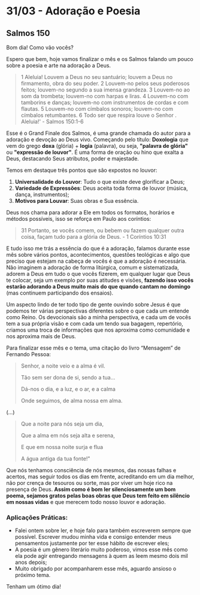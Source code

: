 # 31/03 - Adoração e Poesia

## Salmos 150

Bom dia! Como vão vocês? 

Espero que bem, hoje vamos finalizar o mês e os Salmos falando um pouco sobre a poesia e arte na adoração a Deus.

> 1 Aleluia! Louvem a Deus no seu santuário; louvem a Deus no firmamento, obra do seu poder. 2 Louvem-no pelos seus poderosos feitos; louvem-no segundo a sua imensa grandeza. 3 Louvem-no ao som da trombeta; louvem-no com harpas e liras. 4 Louvem-no com tamborins e danças; louvem-no com instrumentos de cordas e com flautas. 5 Louvem-no com címbalos sonoros; louvem-no com címbalos retumbantes. 6 Todo ser que respira louve o Senhor . Aleluia!' - Salmos 150:1-6
> 

Esse é o Grand Finale dos Salmos, é uma grande chamada do autor para a adoração e devoção ao Deus vivo. Começando pelo título: **Doxologia** que vem do grego **doxa** (glória) + **logia** (palavra), ou seja, **"palavra de glória"** ou **"expressão de louvor"**. É uma forma de oração ou hino que exalta a Deus, destacando Seus atributos, poder e majestade.

Temos em destaque três pontos que são expostos no louvor:

1. **Universalidade do Louvor**: Tudo o que existe deve glorificar a Deus;
2. **Variedade de Expressões**: Deus aceita toda forma de louvor (música, dança, instrumentos);
3. **Motivos para Louvar**: Suas obras e Sua essência.

Deus nos chama para adorar a Ele em todos os formatos, horários e métodos possíveis, isso se reforça em Paulo aos coríntios:

> 31 Portanto, se vocês comem, ou bebem ou fazem qualquer outra coisa, façam tudo para a glória de Deus. - 1 Coríntios 10:31
> 

E tudo isso me trás a essência do que é a adoração, falamos durante esse mês sobre vários pontos, acontecimentos, questões teológicas e algo que preciso que estejam na cabeça de vocês é que a adoração é necessária. Não imaginem a adoração de forma litúrgica, comum e sistematizada, adorem a Deus em tudo o que vocês fizerem, em qualquer lugar que Deus te colocar, seja um exemplo por suas atitudes e visões, **fazendo isso vocês estarão adorando a Deus muito mais do que quando cantam no domingo** (mas continuem participando dos ensaios).

Um aspecto lindo de ter todo tipo de gente ouvindo sobre Jesus é que podemos ter várias perspectivas diferentes sobre o que cada um entende como Reino. Os devocionais são a minha perspectiva, e cada um de vocês tem a sua própria visão e com cada um tendo sua bagagem, repertório, criamos uma troca de informações que nos aproxima como comunidade e nos aproxima mais de Deus.

Para finalizar esse mês e o tema, uma citação do livro “Mensagem” de Fernando Pessoa:

 

> Senhor, a noite veio e a alma é vil.
> 
> 
> Tão sem ser dona de si, sendo a tua...
> 
> Dá-nos o dia, e a luz, e o ar, e a calma
> 
> Onde seguimos, de alma nossa em alma.
> 

(…)

> Que a noite para nós seja um dia,
> 
> 
> Que a alma em nós seja alta e serena,
> 
> E que em nossa noite surja e flua
> 
> A água antiga da tua fonte!"
> 

Que nós tenhamos consciência de nós mesmos, das nossas falhas e acertos, mas seguir todos os dias em frente, acreditando em um dia melhor, não por crença de tesouros ou sorte, mas por viver um hoje rico na presença de Deus. **Assim como é bom ler silenciosamente um bom poema, sejamos gratos pelas boas obras que Deus tem feito em silêncio em nossas vidas** e que merecem todo nosso louvor e adoração.

### Aplicações Práticas:

- Falei ontem sobre ler, e hoje falo para também escreverem sempre que possível. Escrever mudou minha vida e consigo entender meus pensamentos justamente por ter esse hábito de escrever eles;
- A poesia é um gênero literário muito poderoso, vimos esse mês como ela pode agir entregando mensagens à quem as leem mesmo dois mil anos depois;
- Muito obrigado por acompanharem esse mês, aguardo ansioso o próximo tema.

Tenham um ótimo dia!